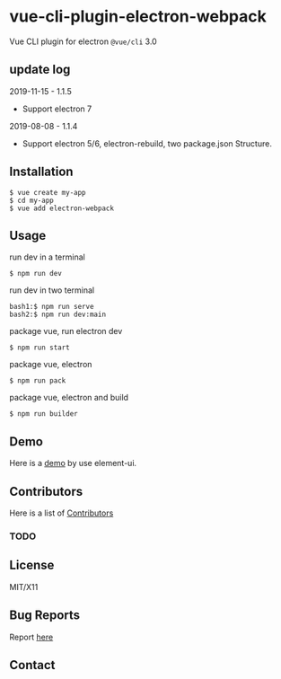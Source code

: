 # vue-cli-plugin-electron-webpack

Vue CLI plugin for electron `@vue/cli` 3.0

## update log
2019-11-15 - 1.1.5
- Support electron 7

2019-08-08 - 1.1.4
- Support electron 5/6, electron-rebuild, two package.json Structure.

## Installation

    $ vue create my-app
    $ cd my-app
    $ vue add electron-webpack

## Usage

run dev in a terminal

    $ npm run dev

run dev in two terminal

    bash1:$ npm run serve
    bash2:$ npm run dev:main

package vue, run electron dev

    $ npm run start

package vue, electron

    $ npm run pack

package vue, electron and build

    $ npm run builder

## Demo
Here is a [demo](https://github.com/jummyliu/electron-vue-with-elementui-demo) by use element-ui.

## Contributors
Here is a list of [Contributors](https://github.com/jummyliu/vue-cli-plugin-electron-webpack/graphs/contributors)

### TODO

## License
MIT/X11

## Bug Reports

Report [here](https://github.com/jummyliu/vue-cli-plugin-electron-webpack/issues)

## Contact